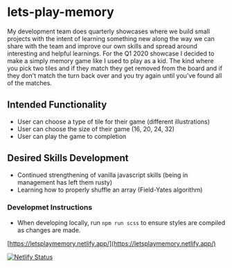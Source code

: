 # lets-play-memory

My development team does quarterly showcases where we build small projects with the intent of learning something new along the way we can share with the team and improve our own skills and spread around interesting and helpful learnings. For the Q1 2020 showcase I decided to make a simply memory game like I used to play as a kid. The kind where you pick two tiles and if they match they get removed from the board and if they don't match the turn back over and you try again until you've found all of the matches.

## Intended Functionality
* User can choose a type of tile for their game (different illustrations)
* User can choose the size of their game (16, 20, 24, 32)
* User can play the game to completion

## Desired Skills Development
* Continued strengthening of vanilla javascript skills (being in management has left them rusty)
* Learning how to properly shuffle an array (Field-Yates algorithm)

### Developmet Instructions
* When developing locally, run `npm run scss` to ensure styles are compiled as changes are made.

[https://letsplaymemory.netlify.app/](https://letsplaymemory.netlify.app/)

[![Netlify Status](https://api.netlify.com/api/v1/badges/eedcdf86-dfe0-4523-bef6-e7ace6290d9e/deploy-status)](https://app.netlify.com/sites/letsplaymemory/deploys)
